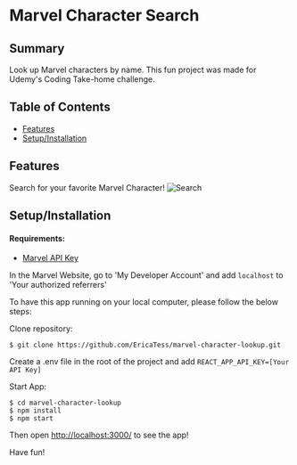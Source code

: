 # Marvel Character Search

## Summary
Look up Marvel characters by name. This fun project was made for Udemy's Coding Take-home challenge.


## Table of Contents

* [Features](#features)
* [Setup/Installation](#installation)

## <a name="features"></a>Features

Search for your favorite Marvel Character!
![Search](/public/captured.gif)

## <a name="installation"></a>Setup/Installation

#### Requirements:
- [Marvel API Key](https://developer.marvel.com/)

In the Marvel Website, go to 'My Developer Account' and add `localhost` to 'Your authorized referrers'

To have this app running on your local computer, please follow the below steps:

Clone repository:
```
$ git clone https://github.com/EricaTess/marvel-character-lookup.git
```

Create a .env file in the root of the project and add `REACT_APP_API_KEY=[Your API Key]`

Start App:
```
$ cd marvel-character-lookup
$ npm install
$ npm start
```

Then open [http://localhost:3000/](http://localhost:3000/) to see the app!

Have fun!
